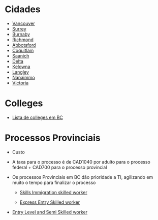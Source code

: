 # Cidades
* [Vancouver](https://github.com/OlvArthur/imigracao-para-o-canada/edit/master/provincias/British-Columbia/Vancouver.md)
* [Surrey](https://pt.wikipedia.org/wiki/Surrey_(Col%C3%BAmbia_Brit%C3%A2nica))
* [Burnaby](https://pt.wikipedia.org/wiki/Burnaby)
* [Richmond](https://pt.wikipedia.org/wiki/Richmond_(Col%C3%BAmbia_Brit%C3%A2nica))
* [Abbotsford](https://pt.wikipedia.org/wiki/Abbotsford_(Col%C3%BAmbia_Brit%C3%A2nica))
* [Coquitlam](https://pt.wikipedia.org/wiki/Coquitlam)
* [Saanich](https://pt.wikipedia.org/wiki/Saanich)
* [Delta](https://pt.wikipedia.org/wiki/Delta_(Col%C3%BAmbia_Brit%C3%A2nica))
* [Kelowna](https://pt.wikipedia.org/wiki/Kelowna)
* [Langley](https://pt.wikipedia.org/wiki/Langley_(Col%C3%BAmbia_Brit%C3%A2nica))
* [Nanaimmo](https://pt.wikipedia.org/wiki/Nanaimohttps://pt.wikipedia.org/wiki/Nanaimo)
* [Victoria](https://pt.wikipedia.org/wiki/Victoria_(Col%C3%BAmbia_Brit%C3%A2nica))

# Colleges
* [Lista de colleges em BC](https://github.com/OlvArthur/imigracao-para-o-canada/blob/master/provincias/British-Columbia/colleges.md)

# Processos Provinciais
* Custo
 - A taxa para o processo é de CAD1040 por adulto para o processo federal +  CAD700 para o processo provincial
 
* Os processos Provinciais em BC dão prioridade a TI, agilizando em muito o tempo para finalizar o processo
  * [Skills Immigration skilled worker](https://github.com/OlvArthur/imigracao-para-o-canada/blob/master/provincias/British-Columbia/SISW.md)

  * [Express Entry Skilled worker](https://github.com/OlvArthur/imigracao-para-o-canada/blob/master/provincias/British-Columbia/EESW.md)

* [Entry Level and Semi Skilled worker](https://github.com/OlvArthur/imigracao-para-o-canada/blob/master/provincias/British-Columbia/ELSSW.md)
